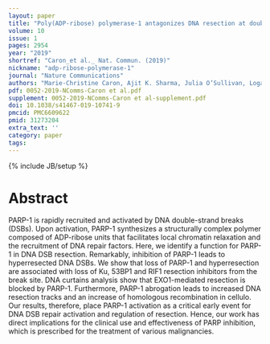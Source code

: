 ```yaml
---
layout: paper
title: "Poly(ADP-ribose) polymerase-1 antagonizes DNA resection at double-strand breaks."
volume: 10
issue: 1
pages: 2954
year: "2019"
shortref: "Caron_et al._ Nat. Commun. (2019)"
nickname: "adp-ribose-polymerase-1"
journal: "Nature Communications"
authors: "Marie-Christine Caron, Ajit K. Sharma, Julia O’Sullivan, Logan R. Myler, Maria Tedim Ferreira, Amélie Rodrigue, Yan Coulombe, Chantal Ethier, Jean-Philippe Gagné, Marie-France Langelier, John M. Pascal, Ilya J. Finkelstein, Michael J. Hendzel, Guy G. Poirier & Jean-Yves Masson "
pdf: 0052-2019-NComms-Caron et al.pdf
supplement: 0052-2019-NComms-Caron et al-supplement.pdf
doi: 10.1038/s41467-019-10741-9
pmcid: PMC6609622 
pmid: 31273204
extra_text: ''
category: paper
tags:
---
```

{% include JB/setup %}

# Abstract

PARP-1 is rapidly recruited and activated by DNA double-strand breaks (DSBs). Upon activation, PARP-1 synthesizes a structurally complex polymer composed of ADP-ribose units that facilitates local chromatin relaxation and the recruitment of DNA repair factors. Here, we identify a function for PARP-1 in DNA DSB resection. Remarkably, inhibition of PARP-1 leads to hyperresected DNA DSBs. We show that loss of PARP-1 and hyperresection are associated with loss of Ku, 53BP1 and RIF1 resection inhibitors from the break site. DNA curtains analysis show that EXO1-mediated resection is blocked by PARP-1. Furthermore, PARP-1 abrogation leads to increased DNA resection tracks and an increase of homologous recombination in cellulo. Our results, therefore, place PARP-1 activation as a critical early event for DNA DSB repair activation and regulation of resection. Hence, our work has direct implications for the clinical use and effectiveness of PARP inhibition, which is prescribed for the treatment of various malignancies.
